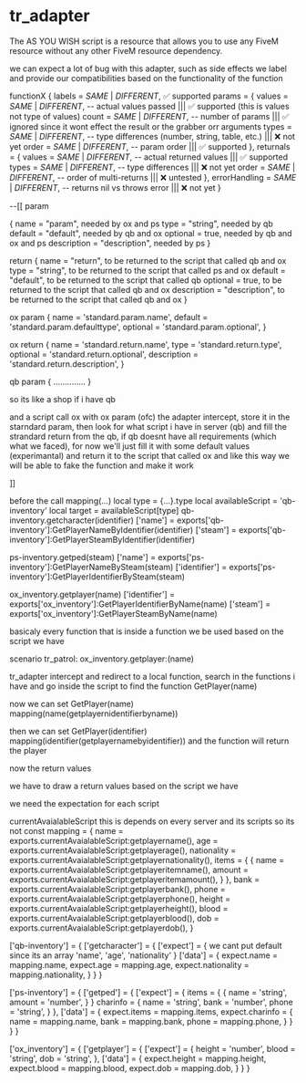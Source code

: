 # tr_adapter

The AS YOU WISH script is a resource that allows you to use any FiveM resource without any other FiveM resource dependency. 

we can expect a lot of bug with this adapter, such as side effects
we label and provide our compatibilities based on the functionality of the function

functionX {
  labels = _SAME_ | _DIFFERENT_, ✅ supported
  params = {
    values  = _SAME_ | _DIFFERENT_,   -- actual values passed ||| ✅ supported (this is values not type of values)
    count   = _SAME_ | _DIFFERENT_,   -- number of params ||| ✅ ignored since it wont effect the result or the grabber orr arguments
    types   = _SAME_ | _DIFFERENT_,   -- type differences (number, string, table, etc.) ||| ❌ not yet
    order   = _SAME_ | _DIFFERENT_,   -- param order ||| ✅ supported
  },
  returnals = {
    values  = _SAME_ | _DIFFERENT_,   -- actual returned values ||| ✅ supported
    types   = _SAME_ | _DIFFERENT_,   -- type differences ||| ❌ not yet
    order   = _SAME_ | _DIFFERENT_,   -- order of multi-returns ||| ❌ untested
  },
  errorHandling = _SAME_ | _DIFFERENT_, -- returns nil vs throws error ||| ❌ not yet
}

--[[ param

{
  name = "param", needed by ox and ps
  type = "string", needed by qb
  default = "default", needed by qb and ox
  optional = true, needed by qb and ox and ps
  description = "description", needed by ps
}

return {
  name = "return", to be returned to the script that called qb and ox
  type = "string", to be returned to the script that called ps and ox
  default = "default", to be returned to the script that called qb
  optional = true, to be returned to the script that called qb and ox
  description = "description", to be returned to the script that called qb and ox
}


ox param {
  name = 'standard.param.name',
  default = 'standard.param.defaulttype',
  optional = 'standard.param.optional',
}

ox return {
  name = 'standard.return.name',
  type = 'standard.return.type',
  optional = 'standard.return.optional',
  description = 'standard.return.description',
}

qb param {
  ..............
}

so its like a shop 
if i have qb

and a script call ox
with ox param (ofc)
the adapter intercept, store it in the starndard param, then look for what script i have in server (qb) and fill the strandard return from the qb,
if qb doesnt have all requirements (which what we faced), for now we'll just fill it with some default values (experimantal) and return it to the script that called ox
and like this way we will be able to fake the function and make it work



 ]]

before the call
mapping(...)
  local type = {...}.type
  local availableScript = 'qb-inventory'
  local target = availableScript[type]
 qb-inventory.getcharacter(identifier)
  ['name'] = exports['qb-inventory']:GetPlayerNameByIdentifier(identifier)
  ['steam'] = exports['qb-inventory']:GetPlayerSteamByIdentifier(identifier)

 ps-inventory.getped(steam)
    ['name'] = exports['ps-inventory']:GetPlayerNameBySteam(steam)
    ['identifier'] = exports['ps-inventory']:GetPlayerIdentifierBySteam(steam)

 ox_inventory.getplayer(name)
    ['identifier'] = exports['ox_inventory']:GetPlayerIdentifierByName(name)
    ['steam'] = exports['ox_inventory']:GetPlayerSteamByName(name)

basicaly every function that is inside a function we be used based on the script we have

scenario
tr_patrol: ox_inventory.getplayer:(name)

tr_adapter intercept and redirect to a local function, search in the functions i have and go inside the script to find the function GetPlayer(name)

now we can set GetPlayer(name)
mapping(name(getplayernidentifierbyname))

then we can set GetPlayer(identifier)
mapping(identifier(getplayernamebyidentifier))
and the function will return the player

now the return values

we have to draw a return values based on the script we have


we need the expectation for each script

currentAvaialableScript this is depends on every server and its scripts so its not const
mapping = {
  name = exports.currentAvaialableScript:getplayername(),
  age = exports.currentAvaialableScript:getplayerage(),
  nationality = exports.currentAvaialableScript:getplayernationality(),
  items = {
    {
      name = exports.currentAvaialableScript:getplayeritemname(),
      amount = exports.currentAvaialableScript:getplayeritemamount(),
    }
  },
  bank = exports.currentAvaialableScript:getplayerbank(),
  phone = exports.currentAvaialableScript:getplayerphone(),
  height = exports.currentAvaialableScript:getplayerheight(),
  blood = exports.currentAvaialableScript:getplayerblood(),
  dob = exports.currentAvaialableScript:getplayerdob(),
}

['qb-inventory'] = {
  ['getcharacter'] = {
    ['expect'] = { we cant put default since its an array
      'name', 'age', 'nationality'
    }
    ['data'] = {
      expect.name = mapping.name,
      expect.age = mapping.age,
      expect.nationality = mapping.nationality,
    }
  }
}

['ps-inventory'] = {
  ['getped'] = {
    ['expect'] = {
      items = {
        {
          name = 'string',
          amount = 'number',
        }
      }
      charinfo = {
        name = 'string',
        bank = 'number',
        phone = 'string',
      }
    },
    ['data'] = {
      expect.items = mapping.items,
      expect.charinfo = {
        name = mapping.name,
        bank = mapping.bank,
        phone = mapping.phone,
      }
    }
  }
}

['ox_inventory'] = {
  ['getplayer'] = {
    ['expect'] = {
      height = 'number',
      blood = 'string',
      dob = 'string',
    },
    ['data'] = {
      expect.height = mapping.height,
      expect.blood = mapping.blood,
      expect.dob = mapping.dob,
    }
  }
}